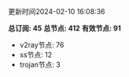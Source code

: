 更新时间2024-02-10 16:08:36

**总订阅: 45**
**总节点: 412**
**有效节点: 91**
- v2ray节点: 76
- ss节点: 12
- trojan节点: 3
